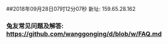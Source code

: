 ##2018年09月28日07时12分07秒 新址: 159.65.28.162
### 兔友常见问题及解答: https://github.com/wanggonging/d/blob/w/FAQ.md
